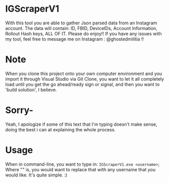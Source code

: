 # IGScraperV1
With this tool you are able to gather Json parsed data from an Instagram account. The data will contain: ID, FBID, DeviceIDs, Account Information, Rollout Hash keys, ALL OF IT. Please do enjoy!! If you have any issues with my tool, feel free to message me on Instagram : @ghostedmilitia !!

# Note
When you clone this project onto your own computer environment and you import it through Visual Studio via Git Clone, you want to let it all completely load until you get the go ahead/ready sign or signal, and then you want to 'build solution', I believe.

# Sorry-
Yeah, I apologize if some of this text that I'm typing doesn't make sense, doing the best i can at explaining the whole process.

# Usage
When in command-line, you want to type in: ``IGScraperV1.exe <username>``; Where "<username>" is, you would want to replace that with any username that you would like. It's quite simple. :)
